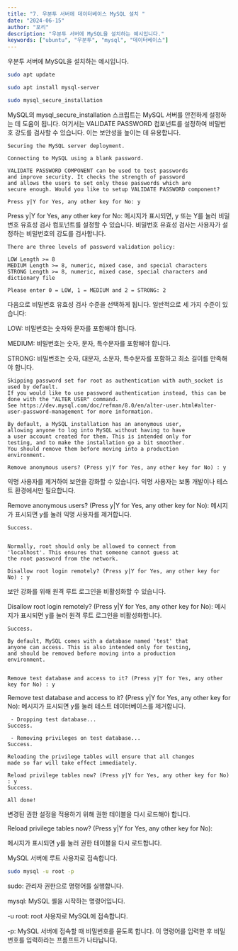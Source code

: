 ```yaml
---
title: "7. 우분투 서버에 데이터베이스 MySQL 설치 "
date: "2024-06-15"
author: "포리"
description: "우분투 서버에 MySQL을 설치하는 예시입니다."
keywords: ["ubuntu", "우분투", "mysql", "데이터베이스"]
---
```


우분투 서버에 MySQL을 설치하는 예시입니다.

```bash
sudo apt update
```

```bash
sudo apt install mysql-server
```

```bash
sudo mysql_secure_installation
```

MySQL의 mysql_secure_installation 스크립트는 MySQL 서버를 안전하게 설정하는 데 도움이 됩니다. 여기서는 VALIDATE PASSWORD 컴포넌트를 설정하여 비밀번호 강도를 검사할 수 있습니다. 이는 보안성을 높이는 데 유용합니다.

```
Securing the MySQL server deployment.

Connecting to MySQL using a blank password.

VALIDATE PASSWORD COMPONENT can be used to test passwords
and improve security. It checks the strength of password
and allows the users to set only those passwords which are
secure enough. Would you like to setup VALIDATE PASSWORD component?

Press y|Y for Yes, any other key for No: y
```

Press y|Y for Yes, any other key for No: 메시지가 표시되면, y 또는 Y를 눌러 비밀번호 유효성 검사 컴포넌트를 설정할 수 있습니다. 비밀번호 유효성 검사는 사용자가 설정하는 비밀번호의 강도를 검사합니다.

```
There are three levels of password validation policy:

LOW Length >= 8
MEDIUM Length >= 8, numeric, mixed case, and special characters
STRONG Length >= 8, numeric, mixed case, special characters and dictionary file

Please enter 0 = LOW, 1 = MEDIUM and 2 = STRONG: 2
```

다음으로 비밀번호 유효성 검사 수준을 선택하게 됩니다. 일반적으로 세 가지 수준이 있습니다:

LOW: 비밀번호는 숫자와 문자를 포함해야 합니다.

MEDIUM: 비밀번호는 숫자, 문자, 특수문자를 포함해야 합니다.

STRONG: 비밀번호는 숫자, 대문자, 소문자, 특수문자를 포함하고 최소 길이를 만족해야 합니다.

```
Skipping password set for root as authentication with auth_socket is used by default.
If you would like to use password authentication instead, this can be done with the "ALTER_USER" command.
See https://dev.mysql.com/doc/refman/8.0/en/alter-user.html#alter-user-password-management for more information.

By default, a MySQL installation has an anonymous user,
allowing anyone to log into MySQL without having to have
a user account created for them. This is intended only for
testing, and to make the installation go a bit smoother.
You should remove them before moving into a production
environment.

Remove anonymous users? (Press y|Y for Yes, any other key for No) : y
```

익명 사용자를 제거하여 보안을 강화할 수 있습니다. 익명 사용자는 보통 개발이나 테스트 환경에서만 필요합니다.

Remove anonymous users? (Press y|Y for Yes, any other key for No): 메시지가 표시되면 y를 눌러 익명 사용자를 제거합니다.

```
Success.


Normally, root should only be allowed to connect from
'localhost'. This ensures that someone cannot guess at
the root password from the network.

Disallow root login remotely? (Press y|Y for Yes, any other key for No) : y
```

보안 강화를 위해 원격 루트 로그인을 비활성화할 수 있습니다.

Disallow root login remotely? (Press y|Y for Yes, any other key for No): 메시지가 표시되면 y를 눌러 원격 루트 로그인을 비활성화합니다.

```
Success.

By default, MySQL comes with a database named 'test' that
anyone can access. This is also intended only for testing,
and should be removed before moving into a production
environment.


Remove test database and access to it? (Press y|Y for Yes, any other key for No) : y
```

Remove test database and access to it? (Press y|Y for Yes, any other key for No): 메시지가 표시되면 y를 눌러 테스트 데이터베이스를 제거합니다.

```
 - Dropping test database...
Success.

 - Removing privileges on test database...
Success.

Reloading the privilege tables will ensure that all changes
made so far will take effect immediately.

Reload privilege tables now? (Press y|Y for Yes, any other key for No) : y
Success.

All done!
```

변경된 권한 설정을 적용하기 위해 권한 테이블을 다시 로드해야 합니다.

Reload privilege tables now? (Press y|Y for Yes, any other key for No):

메시지가 표시되면 y를 눌러 권한 테이블을 다시 로드합니다.

MySQL 서버에 루트 사용자로 접속합니다.

```bash
sudo mysql -u root -p
```

sudo: 관리자 권한으로 명령어를 실행합니다.

mysql: MySQL 셸을 시작하는 명령어입니다.

-u root: root 사용자로 MySQL에 접속합니다.

-p: MySQL 서버에 접속할 때 비밀번호를 묻도록 합니다. 이 명령어를 입력한 후 비밀번호를 입력하라는 프롬프트가 나타납니다.
